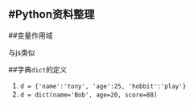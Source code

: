 #Python资料整理
---------
##变量作用域

与js类似

##字典`dict`的定义
1. `d = {'name':'tony', 'age':25, 'hobbit':'play'}`
2. `d = dict(name='Bob', age=20, score=88)`

